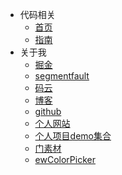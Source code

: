 * 代码相关
    * [首页](/)
    * [指南](codes/javascript/CSVToArray.md)
* 关于我
    * [掘金](https://juejin.im/user/4054654613988718)
    * [segmentfault](https://segmentfault.com/u/xishui_5ac9a340a5484)
    * [码云](https://gitee.com/eveningwater)
    * [博客](https://www.cnblogs.com/eveningwater/)
    * [github](https://github.com/eveningwater)
    * [个人网站](https://www.eveningwater.com/)
    * [个人项目demo集合](https://www.eveningwater.com/my-web-projects/)
    * [门素材](https://www.17sucai.com/user/800544)
    * [ewColorPicker](https://www.eveningwater.com/ewColorPicker/)
